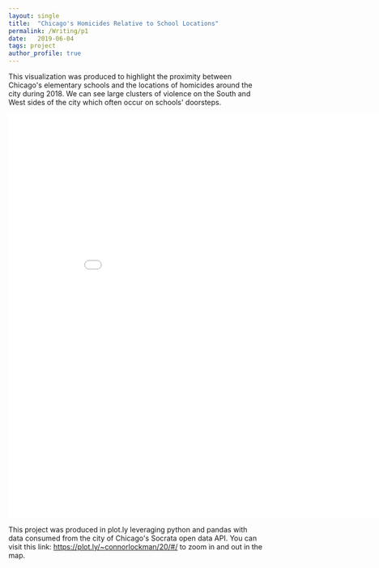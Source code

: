 ```yaml
---
layout: single
title:  "Chicago's Homicides Relative to School Locations"
permalink: /Writing/p1
date:   2019-06-04
tags: project
author_profile: true
---
```


This visualization was produced to highlight the proximity between Chicago's elementary schools and the locations of homicides around the city during 2018.  We can see large clusters of violence on the South and West sides of the city which often occur on schools' doorsteps.

<iframe width="900" height="800" frameborder="0" scrolling="yes" src="//plot.ly/~connorlockman/20.embed"></iframe>

This project was produced in plot.ly leveraging python and pandas with data consumed from the city of Chicago's Socrata open data API.  You can visit this link: <https://plot.ly/~connorlockman/20/#/> to zoom in and out in the map.
